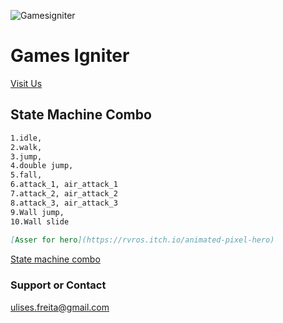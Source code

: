 ![Gamesigniter](https://www.gamesigniter.com/wp-content/uploads/2020/05/gamesigniter-logo-red-280x94-1.png)
# Games Igniter
[Visit Us](https://www.gamesigniter.com/)

##  State Machine Combo
```markdown
1.idle,
2.walk,
3.jump,
4.double jump,
5.fall,
6.attack_1, air_attack_1
7.attack_2, air_attack_2
8.attack_3, air_attack_3
9.Wall jump,
10.Wall slide
 
[Asser for hero](https://rvros.itch.io/animated-pixel-hero)
```
[State machine combo](https://github.com/UlisesFreitas/GamesIgniter)

### Support or Contact
ulises.freita@gmail.com
